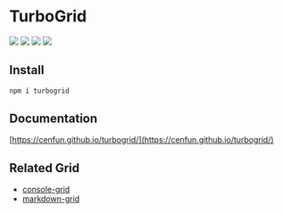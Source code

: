 # TurboGrid
[![](https://img.shields.io/npm/v/turbogrid)](https://www.npmjs.com/package/turbogrid)
[![](https://badgen.net/npm/dw/turbogrid)](https://www.npmjs.com/package/turbogrid)
![](https://img.shields.io/librariesio/github/cenfun/turbogrid)
![](https://img.shields.io/github/license/cenfun/turbogrid)

## Install
```js
npm i turbogrid
```
## Documentation
[https://cenfun.github.io/turbogrid/](https://cenfun.github.io/turbogrid/)

## Related Grid
- [console-grid](https://github.com/cenfun/console-grid)
- [markdown-grid](https://github.com/cenfun/markdown-grid)